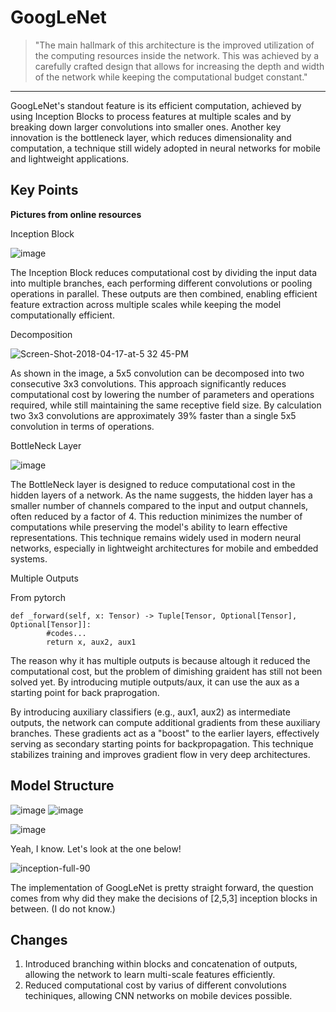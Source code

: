 # GoogLeNet
> "The main hallmark of this architecture is the improved utilization
of the computing resources inside the network. This was achieved by a carefully
crafted design that allows for increasing the depth and width of the network while
keeping the computational budget constant."
-----------------

GoogLeNet's standout feature is its efficient computation, achieved by using Inception Blocks to process features at multiple scales and by breaking down larger convolutions into smaller ones. Another key innovation is the bottleneck layer, which reduces dimensionality and computation, a technique still widely adopted in neural networks for mobile and lightweight applications.

## Key Points
**Pictures from online resources**

Inception Block

![image](https://github.com/user-attachments/assets/b50ba4a7-d9d5-4b39-abde-17a396ee4268)

The Inception Block reduces computational cost by dividing the input data into multiple branches, each performing different convolutions or pooling operations in parallel. These outputs are then combined, enabling efficient feature extraction across multiple scales while keeping the model computationally efficient.

Decomposition

![Screen-Shot-2018-04-17-at-5 32 45-PM](https://github.com/user-attachments/assets/7146647d-1cd8-4a8e-80fc-c322661e147e)

As shown in the image, a 5x5 convolution can be decomposed into two consecutive 3x3 convolutions. This approach significantly reduces computational cost by lowering the number of parameters and operations required, while still maintaining the same receptive field size.  By calculation two 3x3 convolutions are approximately 39% faster than a single 5x5 convolution in terms of operations.

BottleNeck Layer

![image](https://github.com/user-attachments/assets/37e29f8b-83d5-438c-8991-ddbaa414e54b)

The BottleNeck layer is designed to reduce computational cost in the hidden layers of a network. As the name suggests, the hidden layer has a smaller number of channels compared to the input and output channels, often reduced by a factor of 4. This reduction minimizes the number of computations while preserving the model's ability to learn effective representations. This technique remains widely used in modern neural networks, especially in lightweight architectures for mobile and embedded systems.

Multiple Outputs

From pytorch
```
def _forward(self, x: Tensor) -> Tuple[Tensor, Optional[Tensor], Optional[Tensor]]:
        #codes...
        return x, aux2, aux1
```

The reason why it has multiple outputs is because altough it reduced the computational cost, but the problem of dimishing graident has still not been solved yet. By introducing mutiple outputs/aux, it can use the aux as a starting point for back praprogation.

By introducing auxiliary classifiers (e.g., aux1, aux2) as intermediate outputs, the network can compute additional gradients from these auxiliary branches. These gradients act as a "boost" to the earlier layers, effectively serving as secondary starting points for backpropagation. This technique stabilizes training and improves gradient flow in very deep architectures.

## Model Structure
![image](https://github.com/user-attachments/assets/6c3ccaf1-f284-4ec5-82cb-6f998bde4e55)
![image](https://github.com/user-attachments/assets/627de117-638e-4dc8-b83f-c024420b9255)

![image](https://github.com/user-attachments/assets/e455ea85-839c-4f29-96bb-f7679f9e739e)

Yeah, I know. Let's look at the one below!

![inception-full-90](https://github.com/user-attachments/assets/75fc937f-0c34-416e-9175-f4a524332c61)

The implementation of GoogLeNet is pretty straight forward, the question comes from why did they make the decisions of [2,5,3] inception blocks in between. (I do not know.)

## Changes
1. Introduced branching within blocks and concatenation of outputs, allowing the network to learn multi-scale features efficiently.
2. Reduced computational cost by varius of different convolutions techiniques, allowing CNN networks on mobile devices possible.
